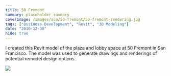 ```yaml
---
title: 50 Fremont
summary: placeholder summary
coverImage: /images/som/50-fremont/50-fremont-rendering.jpg
tags: ["Business Development", "Revit", "3D Modeling"]
date: "2010-12-30"
hide: true
---
```


I created this Revit model of the plaza and lobby space at 50 Fremont in San Francisco. The model was used to generate drawings and renderings of potential remodel design options.

![](/images/som/50-fremont/50-Fremont-Lobby-Phase-5-Color-Extended.jpg)
